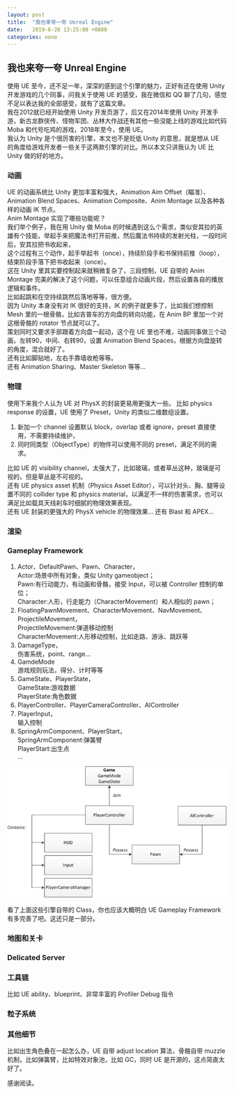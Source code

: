 ```yaml
---
layout: post
title:  "我也来夸一夸 Unreal Engine"
date:   2019-6-28 13:25:00 +0800
categories: none
---
```

## 我也来夸一夸 Unreal Engine

使用 UE 至今，还不足一年，深深的感到这个引擎的魅力，正好有还在使用 Unity 开发游戏的几个同事，问我关于使用 UE 的感受，我在微信和 QQ 聊了几句，感觉不足以表达我的全部感受，就有了这篇文章。<br>
我在2012就已经开始使用 Unity 开发页游了，后又在2014年使用 Unity 开发手游，新古龙群侠传、怪物军团、丛林大作战还有其他一些没能上线的游戏比如代码 Moba 和代号吃鸡的游戏，2018年至今，使用 UE。<br>
我认为 Unity 是个很厉害的引擎，本文也不是贬低 Unity 的意思，就是想从 UE 的角度给游戏开发者一些关于这两款引擎的对比。所以本文只讲我认为 UE 比 Unity 做的好的地方。<br>

### 动画
UE 的动画系统比 Unity 更加丰富和强大，Animation Aim Offset（瞄准）、Animation Blend Spaces、Animation Composite、Anim Montage 以及各种各样的动画 IK 节点。<br>
Anim Montage 实现了哪些功能呢？<br>
我们举个例子，我在用 Unity 做 Moba 的时候遇到这么个需求，类似安其拉的英雄有个技能，举起手来把魔法书打开前推，然后魔法书持续的发射光柱，一段时间后，安其拉把书收起来，<br>
这个过程有三个动作，起手举起书（once），持续阶段手和书保持前推（loop），结束阶段手落下把书收起来（once）。<br>
这在 Unity 里其实要控制起来就稍微复杂了，三段控制，UE 自带的 Anim Montage 完美的解决了这个问题，可以任意组合动画片段，然后设置各自的播放逻辑和事件。<br>
比如起跳和在空持续跳然后落地等等，很方便。<br>
因为 Unity 本身没有对 IK 很好的支持，IK 的例子就更多了，比如我们想控制 Mesh 里的一根骨骼，比如吉普车的方向盘的转向功能，在 Anim BP 里加一个对这根骨骼的 rotator 节点就可以了。<br>
策划同时又要求手部跟着方向盘一起动，这个在 UE 里也不难，动画同事做三个动画，左转90，中间、右转90，设置 Animation Blend Spaces，根据方向盘旋转的角度，混合就好了。<br>
还有比如脚贴地，左右手靠墙收枪等等。<br>
还有 Animation Sharing、Master Skeleton 等等...<br>

### 物理
使用下来我个人认为 UE 对 PhysX 的封装更易用更强大一些。
比如 physics response 的设置，UE 使用了 Preset，Unity 的类似二维数组设置。
1. 新加一个 channel 设置默认 block，overlap 或者 ignore，preset 直接使用，不需要持续维护，<br>
2. 同时同类型（ObjectType）的物件可以使用不同的 preset，满足不同的需求。<br>

比如 UE 的 visibility channel，太强大了，比如玻璃，或者草丛这种，玻璃是可视的，但是草丛是不可视的。<br>
还有 UE physics asset 机制（Physics Asset Editor），可以针对头、胸、腿等设置不同的 collider type 和 physics material，以满足不一样的伤害需求，也可以满足比如载具天线刹车时细腻的物理效果表现。<br>
还有 UE 封装的更强大的 PhysX vehicle 的物理效果...
还有 Blast 和 APEX...

### 渲染
### Gameplay Framework
1. Actor、DefaultPawn、Pawn、Character，<br>
Actor:场景中所有对象，类似 Unity gameobject；<br>
Pawn:有行动能力，有动画和骨骼，接受 Input，可以被 Controller 控制的单位；<br>
Character:人形，行走能力（CharacterMovement）和人相似的 pawn；<br>
2. FloatingPawnMovement、CharacterMovement、NavMovement、ProjectileMovement，<br>
ProjectileMovement:弹道移动控制<br>
CharacterMovement:人形移动控制，比如走路、游泳、跳跃等<br>
3. DamageType，<br>
伤害系统，point、range...<br>
4. GamdeMode<br>
游戏规则玩法，得分、计时等等
5. GameState、PlayerState，<br>
GameState:游戏数据<br>
PlayerState:角色数据<br>
6. PlayerController、PlayerCameraController、AIController<br>
7. PlayerInput，<br>
输入控制
8. SpringArmComponent、PlayerStart，<br>
SpringArmComponent:弹簧臂<br>
PlayerStart:出生点<br>
...

![ue-game-gramework.h](/images/ue-game-gramework.png)<br>

看了上面这些引擎自带的 Class，你也应该大概明白 UE Gameplay Framework 有多完善了吧。这还只是一部分。<br>
### 地图和关卡
### Delicated Server
### 工具链
比如 UE ability、blueprint、非常丰富的 Profiler Debug 指令
### 粒子系统
### 其他细节
比如出生角色叠在一起怎么办，UE 自带 adjust location 算法，骨骼自带 muzzle 机制，比如弹簧臂，比如特效对象池，比如 GC，同时 UE 是开源的，这点简直太好了。

感谢阅读。<br>


